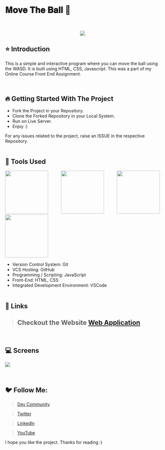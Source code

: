# 𝐌𝐨𝐯𝐞 𝐓𝐡𝐞 𝐁𝐚𝐥𝐥 🚀

<br/>
<p align="center">
<img src="https://user-images.githubusercontent.com/76626529/184527527-eee43f42-5b4b-4dc7-b471-5d0708809181.gif">
</p>

## ⭐ Introduction

This is a simple and interactive program where you can move the ball using the WASD. It is built using HTML, CSS, Javascript. This was a part of my Online Course Front End Assignment.

   <br/>

## 🔥 Getting Started With The Project

-  Fork the Project in your Repository.
-  Clone the Forked Repository in your Local System.
-  Run on Live Server.
-  Enjoy :)

For any issues related to the project, raise an ISSUE in the respective Repository.
<br/>
<br/>

## 🔨 Tools Used

<p align="justify">
<img height="140" width="140" src="https://www.w3.org/html/logo/downloads/HTML5_Logo_256.png">
<img height="140" width="140" src="https://logodix.com/logo/470309.png">
<img height="140" width="140" src="https://upload.wikimedia.org/wikipedia/commons/6/6a/JavaScript-logo.png">
<img height="140" width="140" src="https://code.visualstudio.com/assets/apple-touch-icon.png">
</p>

-  Version Control System: Git
-  VCS Hosting: GitHub
-  Programming / Scripting: JavaScript
-  Front-End: HTML, CSS
-  Integrated Development Environment: VSCode
   <br/>
   <br/>

## 🔗 Links

> ## Checkout the Website [Web Application](https://ayush-kanduri.github.io/Move-The-Ball/)

 <br/>

## 💻 Screens

<p align="justify">
<img src="https://user-images.githubusercontent.com/76626529/184527527-eee43f42-5b4b-4dc7-b471-5d0708809181.gif">
</p>
<br/>

## 🐦 Follow Me:

> [Dev Community](https://dev.to/ayushkanduri)

> [Twitter](https://twitter.com/ayush_codes)

> [LinkedIn](https://www.linkedin.com/in/ayushkanduri/)

> [YouTube](https://www.youtube.com/channel/UC6c1ajC_2jF7wQp7Y13t2bg)

I hope you like the project. Thanks for reading :)
